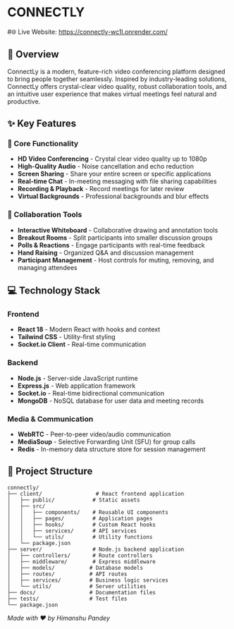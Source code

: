 # CONNECTLY

#🌐 Live Website: https://connectly-wc1l.onrender.com/

## 🌟 Overview

ConnectLy is a modern, feature-rich video conferencing platform designed to bring people together seamlessly. Inspired by industry-leading solutions, ConnectLy offers crystal-clear video quality, robust collaboration tools, and an intuitive user experience that makes virtual meetings feel natural and productive.

## ✨ Key Features

### 🎯 Core Functionality
- **HD Video Conferencing** - Crystal clear video quality up to 1080p
- **High-Quality Audio** - Noise cancellation and echo reduction
- **Screen Sharing** - Share your entire screen or specific applications
- **Real-time Chat** - In-meeting messaging with file sharing capabilities
- **Recording & Playback** - Record meetings for later review
- **Virtual Backgrounds** - Professional backgrounds and blur effects

### 👥 Collaboration Tools
- **Interactive Whiteboard** - Collaborative drawing and annotation tools
- **Breakout Rooms** - Split participants into smaller discussion groups
- **Polls & Reactions** - Engage participants with real-time feedback
- **Hand Raising** - Organized Q&A and discussion management
- **Participant Management** - Host controls for muting, removing, and managing attendees



## 💻 Technology Stack

### Frontend
- **React 18** - Modern React with hooks and context
- **Tailwind CSS** - Utility-first styling
- **Socket.io Client** - Real-time communication

### Backend
- **Node.js** - Server-side JavaScript runtime
- **Express.js** - Web application framework
- **Socket.io** - Real-time bidirectional communication
- **MongoDB** - NoSQL database for user data and meeting records

### Media & Communication
- **WebRTC** - Peer-to-peer video/audio communication
- **MediaSoup** - Selective Forwarding Unit (SFU) for group calls
- **Redis** - In-memory data structure store for session management



## 📁 Project Structure

```
connectly/
├── client/                 # React frontend application
│   ├── public/            # Static assets
│   ├── src/
│   │   ├── components/    # Reusable UI components
│   │   ├── pages/         # Application pages
│   │   ├── hooks/         # Custom React hooks
│   │   ├── services/      # API services
│   │   └── utils/         # Utility functions
│   └── package.json
├── server/                # Node.js backend application
│   ├── controllers/       # Route controllers
│   ├── middleware/        # Express middleware
│   ├── models/           # Database models
│   ├── routes/           # API routes
│   ├── services/         # Business logic services
│   └── utils/            # Server utilities
├── docs/                 # Documentation files
├── tests/                # Test files
└── package.json
```


*Made with ❤️ by Himanshu Pandey*
